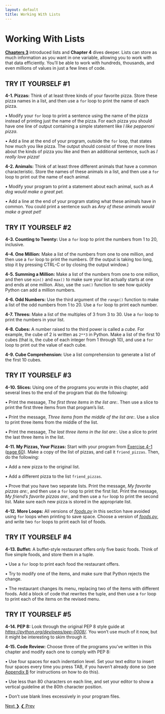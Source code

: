 ```yaml
---
layout: default
title: Working With Lists
---
```


# Working With Lists

**[Chapters 3](../chapter_03/README.md)** introduced lists and **Chapter 4**
dives deeper. Lists can store as much information as you want in one variable,
allowing you to work with that data efficiently. You’ll be able to work
with hundreds, thousands, and even millions of values in just a few
lines of code.

TRY IT YOURSELF \#1
-------------------

<span id="ch4exe1"></span>**4-1. Pizzas:** Think of at least three kinds
of your favorite pizza. Store these pizza names in a list, and then use
a `for` loop to print the name of each pizza.

• Modify your `for` loop to print a sentence using the name of the pizza
instead of printing just the name of the pizza. For each pizza you
should have one line of output containing a simple statement like *I
like pepperoni pizza*.

• Add a line at the end of your program, outside the `for` loop, that
states how much you like pizza. The output should consist of three or
more lines about the kinds of pizza you like and then an additional
sentence, such as *I really love pizza!*

<span id="ch4exe2"></span>**4-2. Animals:** Think of at least three
different animals that have a common characteristic. Store the names of
these animals in a list, and then use a `for` loop to print out the name
of each animal.

• Modify your program to print a statement about each animal, such as *A
dog would make a great pet.*

• Add a line at the end of your program stating what these animals have
in common. You could print a sentence such as *Any of these animals
would make a great pet!*

TRY IT YOURSELF \#2
-------------------

<span id="ch4exe3"></span>**4-3. Counting to Twenty:** Use a `for` loop
to print the numbers from 1 to 20, inclusive.

<span id="ch4exe4"></span>**4-4. One Million:** Make a list of the
numbers from one to one million, and then use a `for` loop to print the
numbers. (If the output is taking too long, stop it by pressing <span
class="small">CTRL</span>-C or by closing the output window.)

<span id="ch4exe5"></span>**4-5. Summing a Million:** Make a list of the
numbers from one to one million, and then use `min()` and `max()` to
make sure your list actually starts at one and ends at one million.
Also, use the `sum()` function to see how quickly Python can add a
million numbers.

<span id="ch4exe6"></span>**4-6. Odd Numbers:** Use the third argument
of the `range()` function to make a list of the odd numbers from 1 to
20. Use a `for` loop to print each number.

<span id="ch4exe7"></span>**4-7. Threes:** Make a list of the multiples
of 3 from 3 to 30. Use a `for` loop to print the numbers in your list.

<span id="ch4exe8"></span>**4-8. Cubes:** A number raised to the third
power is called a *cube*. For example, the cube of 2 is written as
`2**3` in Python. Make a list of the first 10 cubes (that is, the cube
of each integer from 1 through 10), and use a `for` loop to print out
the value of each cube.

<span id="ch4exe9"></span>**4-9. Cube Comprehension:** Use a list
comprehension to generate a list of the first 10 cubes.

TRY IT YOURSELF \#3
-------------------

<span id="ch4exe10"></span>**4-10. Slices:** Using one of the programs
you wrote in this chapter, add several lines to the end of the program
that do the following:

• Print the message, *The first three items in the list are:*. Then use
a slice to print the first three items from that program’s list.

• Print the message, *Three items from the middle of the list are:*. Use
a slice to print three items from the middle of the list.

• Print the message, *The last three items in the list are:*. Use a
slice to print the last three items in the list.

<span id="ch4exe11"></span>**4-11. My Pizzas, Your Pizzas:** Start with
your program from [Exercise 4-1](#ch4exe1) ([page 60](#page_60)). Make a
copy of the list of pizzas, and call it `friend_pizzas`. Then, do the
following:

• Add a new pizza to the original list.

• Add a different pizza to the list `friend_pizzas`.

• Prove that you have two separate lists. Print the message, *My
favorite pizzas are:*, and then use a `for` loop to print the first
list. Print the message, *My friend’s favorite pizzas are:*, and then
use a `for` loop to print the second list. Make sure each new pizza is
stored in the appropriate list.

<span id="ch4exe12"></span>**4-12. More Loops:** All versions of
[*foods.py*](foods.py) in this section have avoided using `for` loops when printing
to save space. Choose a version of [*foods.py*](foods.py), and write two `for` loops
to print each list of foods.

TRY IT YOURSELF \#4
-------------------

<span id="ch4exe13"></span>**4-13. Buffet:** A buffet-style restaurant
offers only five basic foods. Think of five simple foods, and store them
in a tuple.

• Use a `for` loop to print each food the restaurant offers.

• Try to modify one of the items, and make sure that Python rejects the
change.

• The restaurant changes its menu, replacing two of the items with
different foods. Add a block of code that rewrites the tuple, and then
use a `for` loop to print each of the items on the revised menu.

<span id="page_74"></span>

TRY IT YOURSELF \#5
-------------------

<span id="ch4exe14"></span>**4-14. PEP 8:** Look through the original
PEP 8 style guide at *<https://python.org/dev/peps/pep-0008/>*. You
won’t use much of it now, but it might be interesting to skim through
it.

<span id="ch4exe15"></span>**4-15. Code Review:** Choose three of the
programs you’ve written in this chapter and modify each one to comply
with PEP 8:

• Use four spaces for each indentation level. Set your text editor to
insert four spaces every time you press <span class="small">TAB</span>,
if you haven’t already done so (see [Appendix B](../appendix_b/README.md) for
instructions on how to do this).

• Use less than 80 characters on each line, and set your editor to show
a vertical guideline at the 80th character position.

• Don’t use blank lines excessively in your program files.


<span align="right"><a href='../chapter_05/README.md'>Next &#10095;</span></a>
<a href='../chapter_03/README.md'><span align="left">&#10094; Prev</span></a>
